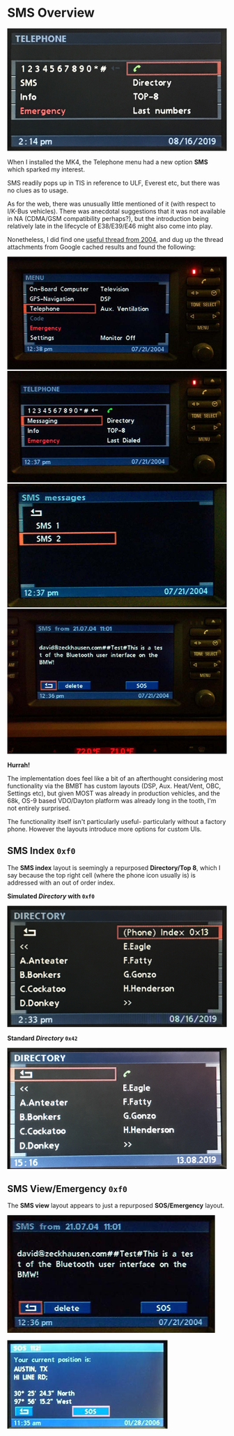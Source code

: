 # SMS Overview

![Telephone SMS Option](dial/IMG_2774.JPG)

When I installed the MK4, the Telephone menu had a new option **SMS** which sparked my interest.

SMS readily pops up in TIS in reference to ULF, Everest etc, but there was no clues as to usage.

As for the web, there was unusually little mentioned of it (with respect to I/K-Bus vehicles). There was anecdotal suggestions that it was not available in NA (CDMA/GSM compatibility perhaps?), but the introduction being relatively late in the lifecycle of E38/E39/E46 might also come into play.

Nonetheless, I did find one [useful thread from 2004](https://www.bimmerfest.com/forums/showthread.php?t=69485), and dug up the thread attachments from Google cached results and found the following:

![SMS Example 1](sms/2004_1_main_menu.jpeg)
![SMS Example 2](sms/2004_2_phone_menu.jpeg)
![SMS Example 3](sms/2004_3_sms_selection.jpeg)
![SMS Example 4](sms/2004_4_message.jpeg)

**Hurrah!**

The implementation does feel like a bit of an afterthought considering most functionality via the BMBT has custom layouts (DSP, Aux. Heat/Vent, OBC, Settings etc), but given MOST was already in production vehicles, and the 68k, OS-9 based VDO/Dayton platform was already long in the tooth, I'm not entirely surprised.

The functionality itself isn't particularly useful- particularly without a factory phone. However the layouts introduce more options for custom UIs.

## SMS Index `0xf0`

The **SMS index** layout is seemingly a repurposed **Directory/Top 8**, which I say because the top right cell (where the phone icon usually is) is addressed with an out of order index.

**Simulated *Directory* with `0xf0`**

![Fake Directory](sms/directory_fake.JPG)

**Standard *Directory* `0x42`**

![Real Directory](sms/directory_real.JPG)

## SMS View/Emergency `0xf0`

The **SMS view** layout appears to just a repurposed **SOS/Emergency** layout.


![Example SMS](sms/message/reference_sms_message.jpeg)

![Example SOS](sms/sms_emergency.jpg)
